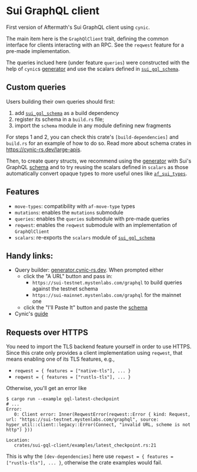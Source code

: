 <!-- cargo-rdme start -->

# Sui GraphQL client

First version of Aftermath's Sui GraphQL client using `cynic`.

The main item here is the `GraphQlClient` trait, defining the common
interface for clients interacting with an RPC. See the `reqwest` feature for a pre-made
implementation.

The queries inclued here (under feature `queries`) were constructed with the help of `cynic`s
[generator] and use the scalars defined in [`sui_gql_schema`].

## Custom queries

Users building their own queries should first:
1. add [`sui_gql_schema`] as a build dependency
1. register its schema in a `build.rs` file;
1. import the `schema` module in any module defining new fragments

For steps 1 and 2, you can check this crate's `[build-dependencies]` and `build.rs` for an
example of how to do so. Read more about schema crates in <https://cynic-rs.dev/large-apis>.

Then, to create query structs, we recommend using the [generator] with Sui's GraphQL
[schema][sui_schema] and to try reusing the scalars defined in `scalars`
as those automatically convert opaque types to more useful ones like [`af_sui_types`].

## Features

- `move-types`: compatibility with `af-move-type` types
- `mutations`: enables the `mutations` submodule
- `queries`: enables the `queries` submodule with pre-made queries
- `reqwest`: enables the `reqwest` submodule with an implementation of
  `GraphQlClient`
- `scalars`: re-exports the `scalars` module of [`sui_gql_schema`]

## Handy links:

- Query builder: [generator.cynic-rs.dev][generator]. When prompted either
  - click the "A URL" button and pass in:
    - `https://sui-testnet.mystenlabs.com/graphql` to build queries against the testnet schema
    - `https://sui-mainnet.mystenlabs.com/graphql` for the mainnet one
  - click the "I'll Paste It" button and paste the [schema][sui_schema]
- Cynic's [guide](https://cynic-rs.dev/)

[`sui_gql_schema`]: https://docs.rs/sui-gql-schema/latest/sui_gql_schema/
[generator]: https://generator.cynic-rs.dev/
[sui_schema]: https://github.com/MystenLabs/sui/blob/main/crates/sui-graphql-rpc/schema.graphql
[`af_sui_types`]: https://docs.rs/af-sui-types/latest/af_sui_types/

<!-- cargo-rdme end -->

## Requests over HTTPS

You need to import the TLS backend feature yourself in order to use HTTPS. Since this crate only provides a client implementation using `reqwest`, that means enabling one of its TLS features, e.g.,
- `reqwest = { features = ["native-tls"], ... }`
- `reqwest = { features = ["rustls-tls"], ... }`

Otherwise, you'll get an error like
```
$ cargo run --example gql-latest-checkpoint
# ...
Error:
   0: Client error: Inner(ReqwestError(reqwest::Error { kind: Request, url: "https://sui-testnet.mystenlabs.com/graphql", source: hyper_util::client::legacy::Error(Connect, "invalid URL, scheme is not http") }))

Location:
   crates/sui-gql-client/examples/latest_checkpoint.rs:21
```

This is why the `[dev-dependencies]` here use `reqwest = { features = ["rustls-tls"], ... }`, otherwise the crate examples would fail.
